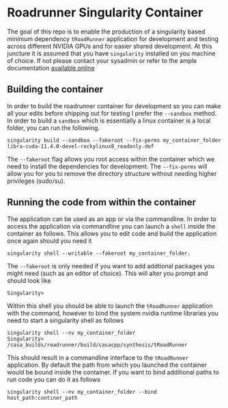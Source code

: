 # Roadrunner Singularity Container

The goal of this repo is to enable the production of a singularity based minimum dependency `tRoadRunner` application for development and testing across different NVIDIA GPUs and for easier shared development. At this juncture it is assumed that you have `singularity` installed on you machine of choice. If not please contact your sysadmin or refer to the ample documentation [available online](https://docs.sylabs.io/guides/3.11/user-guide/index.html)

## Building the container
In order to build the roadrunner container for development so you can make all your edits before shipping out for testing I prefer the `--sandbox` method. In order to build a `sandbox` which is essentially a linux container is a local folder, you can run the following.

```
singularity build --sandbox --fakeroot --fix-perms my_container_folder libra-cuda-11.4.0-devel-rockylinux8_readonly.def
```
The `--fakeroot` flag allows you root access within the container which we need to install the dependencies for development. The `--fix-perms` will allow you for you to remove the directory structure without needing higher privileges (sudo/su). 

## Running the code from within the container
The application can be used as an app or via the commandline. In order to access the application via commandline you can launch a `shell` inside the container as follows. This allows you to edit code and build the application once again should you need it
```
singularity shell --writable --fakeroot my_container_folder.
```

The `--fakeroot` is only needed if you want to add addtional packages you might need (such as an editor of choice). This will alter you prompt and should look like 
```
Singularity>
```

Within this shell you should be able to launch the `tRoadRunner` application with the command, however to bind the system nvidia runtime libraries you need to start a singularity shell as follows
```
singularity shell --nv my_container_folder
Singularity> /casa_builds/roadrunner/build/casacpp/synthesis/tRoadRunner
```
This should result in a commandline interface to the `tRoadRunner` application. By default the path from which you launched the container would be bound inside the container. If you want to bind additional paths to run code you can do it as follows
```
singularity shell --nv my_container_folder --bind host_path:continer_path
```

